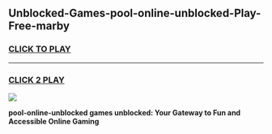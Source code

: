 
## Unblocked-Games-pool-online-unblocked-Play-Free-marby
<h3>
<a href="https://premium76.site?title=pool-online-unblocked&ref=10A">CLICK TO PLAY</a></h3>
<hr>

<h3>
<a href="https://premium76.site?title=pool-online-unblocked&ref=10A">CLICK 2 PLAY</a>
  
</h3>

<a href="https://premium76.site?title=pool-online-unblocked&ref=10A"><img src="https://clearcache.store/games.png"></a>


**pool-online-unblocked games unblocked: Your Gateway to Fun and Accessible Online Gaming**
